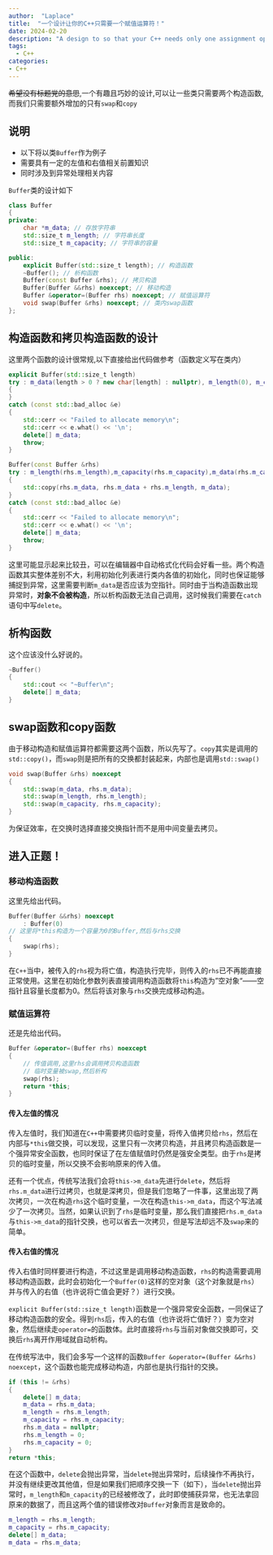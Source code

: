 ```yaml
---
author:  "Laplace" 
title:  "一个设计让你的C++只需要一个赋值运算符！"
date: 2024-02-20
description: "A design to so that your C++ needs only one assignment operator"
tags:
  - C++
categories:
- C++
---
```


~~希望没有标题党的意思~~,一个有趣且巧妙的设计,可以让一些类只需要两个构造函数,而我们只需要额外增加的只有`swap`和`copy`

<!--more-->

## 说明

+ 以下将以类`Buffer`作为例子
+ 需要具有一定的左值和右值相关前置知识
+ 同时涉及到异常处理相关内容

`Buffer`类的设计如下

```cpp
class Buffer
{
private:
    char *m_data; // 存放字符串
    std::size_t m_length; // 字符串长度
    std::size_t m_capacity; // 字符串的容量

public:
    explicit Buffer(std::size_t length); // 构造函数
    ~Buffer(); // 析构函数
    Buffer(const Buffer &rhs); // 拷贝构造
    Buffer(Buffer &&rhs) noexcept; // 移动构造
    Buffer &operator=(Buffer rhs) noexcept; // 赋值运算符
    void swap(Buffer &rhs) noexcept; // 类内swap函数
};
```

## 构造函数和拷贝构造函数的设计

这里两个函数的设计很常规,以下直接给出代码做参考（函数定义写在类内）

```cpp
explicit Buffer(std::size_t length)
try : m_data(length > 0 ? new char[length] : nullptr), m_length(0), m_capacity(length)
{ 
}
catch (const std::bad_alloc &e)
{
    std::cerr << "Failed to allocate memory\n";
    std::cerr << e.what() << '\n';
    delete[] m_data;
    throw;
}

Buffer(const Buffer &rhs)
try : m_length(rhs.m_length),m_capacity(rhs.m_capacity),m_data(rhs.m_capacity > 0 ? new char[rhs.m_capacity] : nullptr)
{
    std::copy(rhs.m_data, rhs.m_data + rhs.m_length, m_data);
}
catch (const std::bad_alloc &e)
{
    std::cerr << "Failed to allocate memory\n";
    std::cerr << e.what() << '\n';
    delete[] m_data;
    throw;
}
```

这里可能显示起来比较丑，可以在编辑器中自动格式化代码会好看一些。两个构造函数其实整体差别不大，利用初始化列表进行类内各值的初始化，同时也保证能够捕捉到异常，这里需要判断`m_data`是否应该为空指针。同时由于当构造函数出现异常时，**对象不会被构造**，所以析构函数无法自己调用，这时候我们需要在`catch`语句中写`delete`。

## 析构函数

这个应该没什么好说的。

```cpp
~Buffer()
{
    std::cout << "~Buffer\n";
    delete[] m_data;
}
```

## swap函数和copy函数

由于移动构造和赋值运算符都需要这两个函数，所以先写了。`copy`其实是调用的`std::copy()`，而`swap`则是把所有的交换都封装起来，内部也是调用`std::swap()`

```cpp
void swap(Buffer &rhs) noexcept
{
    std::swap(m_data, rhs.m_data);
    std::swap(m_length, rhs.m_length);
    std::swap(m_capacity, rhs.m_capacity);
}
```

为保证效率，在交换时选择直接交换指针而不是用中间变量去拷贝。

## 进入正题！

### 移动构造函数

这里先给出代码。

```cpp
Buffer(Buffer &&rhs) noexcept
    : Buffer(0)
// 这里将*this构造为一个容量为0的Buffer,然后与rhs交换
{
    swap(rhs);
}
```

在`C++`当中，被传入的`rhs`视为将亡值，构造执行完毕，则传入的`rhs`已不再能直接正常使用。这里在初始化参数列表直接调用构造函数将`this`构造为”空对象“——空指针且容量长度都为0。然后将该对象与`rhs`交换完成移动构造。

### 赋值运算符

还是先给出代码。

```cpp
Buffer &operator=(Buffer rhs) noexcept
{
    // 传值调用,这里rhs会调用拷贝构造函数
    // 临时变量被swap,然后析构
    swap(rhs);
    return *this;
}
```

#### 传入左值的情况

传入左值时，我们知道在`C++`中需要拷贝临时变量，将传入值拷贝给`rhs`，然后在内部与`*this`做交换，可以发现，这里只有一次拷贝构造，并且拷贝构造函数是一个强异常安全函数，也同时保证了在左值赋值时仍然是强安全类型。由于`rhs`是拷贝的临时变量，所以交换不会影响原来的传入值。

还有一个优点，传统写法我们会将`this->m_data`先进行`delete`，然后将`rhs.m_data`进行过拷贝，也就是深拷贝，但是我们忽略了一件事，这里出现了两次拷贝，一次在构造`rhs`这个临时变量，一次在构造`this->m_data`，而这个写法减少了一次拷贝。当然，如果认识到了`rhs`是临时变量，那么我们直接把`rhs.m_data`与`this->m_data`的指针交换，也可以省去一次拷贝，但是写法却远不及`swap`来的简单。

#### 传入右值的情况

传入右值时同样要进行构造，不过这里是调用移动构造函数，`rhs`的构造需要调用移动构造函数，此时会初始化一个`Buffer(0)`这样的空对象（这个对象就是`rhs`）并与传入的右值（也许说将亡值会更好？）进行交换。

`explicit Buffer(std::size_t length)`函数是一个强异常安全函数，一同保证了移动构造函数的安全。得到`rhs`后，传入的右值（也许说将亡值好？）变为空对象，然后继续走`operator=`的函数体。此时直接将`rhs`与当前对象做交换即可，交换后`rhs`离开作用域就自动析构。

在传统写法中，我们会多写一个这样的函数`Buffer &operator=(Buffer &&rhs) noexcept`，这个函数也能完成移动构造，内部也是执行指针的交换。

```cpp
if (this != &rhs)
{
    delete[] m_data;
    m_data = rhs.m_data;
    m_length = rhs.m_length;
    m_capacity = rhs.m_capacity;
    rhs.m_data = nullptr;
    rhs.m_length = 0;
    rhs.m_capacity = 0;
}
return *this;
```

在这个函数中，`delete`会抛出异常，当`delete`抛出异常时，后续操作不再执行，并没有继续更改其他值，但是如果我们把顺序交换一下（如下），当`delete`抛出异常时，`m_length`和`m_capacity`的已经被修改了，此时即使捕获异常，也无法拿回原来的数据了，而且这两个值的错误修改对`Buffer`对象而言是致命的。

```cpp
m_length = rhs.m_length;
m_capacity = rhs.m_capacity;
delete[] m_data;
m_data = rhs.m_data;
```

